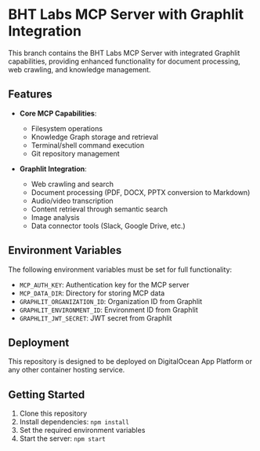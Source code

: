 # BHT Labs MCP Server with Graphlit Integration

This branch contains the BHT Labs MCP Server with integrated Graphlit capabilities, providing enhanced functionality for document processing, web crawling, and knowledge management.

## Features

- **Core MCP Capabilities**:
  - Filesystem operations
  - Knowledge Graph storage and retrieval
  - Terminal/shell command execution
  - Git repository management

- **Graphlit Integration**:
  - Web crawling and search
  - Document processing (PDF, DOCX, PPTX conversion to Markdown)
  - Audio/video transcription
  - Content retrieval through semantic search
  - Image analysis
  - Data connector tools (Slack, Google Drive, etc.)

## Environment Variables

The following environment variables must be set for full functionality:

- `MCP_AUTH_KEY`: Authentication key for the MCP server
- `MCP_DATA_DIR`: Directory for storing MCP data
- `GRAPHLIT_ORGANIZATION_ID`: Organization ID from Graphlit
- `GRAPHLIT_ENVIRONMENT_ID`: Environment ID from Graphlit
- `GRAPHLIT_JWT_SECRET`: JWT secret from Graphlit

## Deployment

This repository is designed to be deployed on DigitalOcean App Platform or any other container hosting service.

## Getting Started

1. Clone this repository
2. Install dependencies: `npm install`
3. Set the required environment variables
4. Start the server: `npm start`
